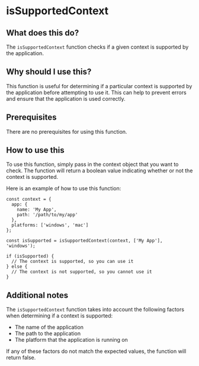
  
   # **isSupportedContext**

## What does this do?

The `isSupportedContext` function checks if a given context is supported by the application.

## Why should I use this?

This function is useful for determining if a particular context is supported by the application before attempting to use it. This can help to prevent errors and ensure that the application is used correctly.

## Prerequisites

There are no prerequisites for using this function.

## How to use this

To use this function, simply pass in the context object that you want to check. The function will return a boolean value indicating whether or not the context is supported.

Here is an example of how to use this function:

```
const context = {
  app: {
    name: 'My App',
    path: '/path/to/my/app'
  },
  platforms: ['windows', 'mac']
};

const isSupported = isSupportedContext(context, ['My App'], 'windows');

if (isSupported) {
  // The context is supported, so you can use it
} else {
  // The context is not supported, so you cannot use it
}
```

## Additional notes

The `isSupportedContext` function takes into account the following factors when determining if a context is supported:

* The name of the application
* The path to the application
* The platform that the application is running on

If any of these factors do not match the expected values, the function will return false.
  
  